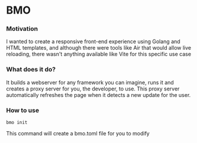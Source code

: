 # BMO

### Motivation

I wanted to create a responsive front-end experience using Golang and HTML templates, and although there were tools like Air that would allow live reloading, there wasn't anything available like Vite for this specific use case

### What does it do?

It builds a webserver for any framework you can imagine, runs it and creates a proxy server for you, the developer, to use. This proxy server automatically refreshes the page when it detects a new update for the user. 

### How to use

```
bmo init
``` 
This command will create a bmo.toml file for you to modify


